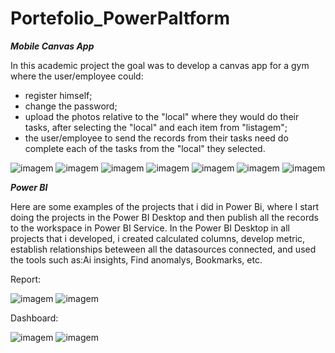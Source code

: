 # Portefolio_PowerPaltform

 **_Mobile Canvas App_**

In this academic project the goal was to develop a canvas app for a gym where the user/employee could:
- register himself; 
- change the password;
- upload the photos relative to the "local" where they would do their tasks, after selecting the "local" and each item from "listagem";
- the user/employee to send the records from their tasks need do complete each of the tasks from the "local" they selected.

  
![imagem](https://github.com/AnaFilipaTorres/Portefolio_PowerPaltform/assets/161728912/b79bd36c-deb0-453f-bb25-52350b233ce0)
![imagem](https://github.com/AnaFilipaTorres/Portefolio_PowerPaltform/assets/161728912/43bd4ff4-6d18-4d26-814a-aa790ead83ea)
![imagem](https://github.com/AnaFilipaTorres/Portefolio_PowerPaltform/assets/161728912/5810e0e1-adbf-421e-b21b-dfec14c8fa29)
![imagem](https://github.com/AnaFilipaTorres/Portefolio_PowerPaltform/assets/161728912/552949b1-d261-4bed-931a-f860a5b0fc00)
![imagem](https://github.com/AnaFilipaTorres/Portefolio_PowerPaltform/assets/161728912/d4a10ee7-23e3-498e-8414-7dec829e4217)
![imagem](https://github.com/AnaFilipaTorres/Portefolio_PowerPaltform/assets/161728912/9309de84-f3e5-4674-9731-5ef62fdb5a9f)
![imagem](https://github.com/AnaFilipaTorres/Portefolio_PowerPaltform/assets/161728912/aed4c3de-de92-4739-8102-270e830eff31)


**_Power BI_**

Here are some examples of the projects that i did in Power Bi, where I start doing the projects in the Power BI Desktop and then publish all the records to the workspace in Power BI Service.
In the Power BI Desktop in all projects that i developed, i created calculated columns, develop metric, establish relationships beteween all the datasources connected, and used the tools such as:Ai insights, Find anomalys, Bookmarks, etc.


Report:

![imagem](https://github.com/AnaFilipaTorres/Portefolio_PowerPaltform/assets/161728912/95dac63e-15bf-4e4d-9550-86cdcb23c223)
![imagem](https://github.com/AnaFilipaTorres/Portefolio_PowerPaltform/assets/161728912/ba730b01-f5e0-4237-a829-06f558acfd68)




Dashboard:

![imagem](https://github.com/AnaFilipaTorres/Portefolio_PowerPaltform/assets/161728912/580ba19e-909b-4e72-a598-4205e2b1a98b)
![imagem](https://github.com/AnaFilipaTorres/Portefolio_PowerPaltform/assets/161728912/c291deb0-09fa-4698-9583-5942fdc7a034)




